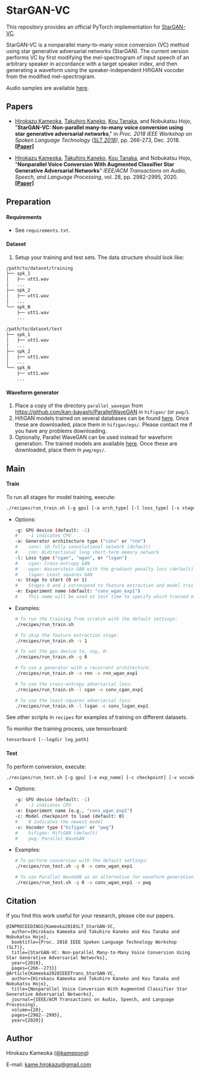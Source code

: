 # StarGAN-VC

This repository provides an official PyTorch implementation for [StarGAN-VC](http://www.kecl.ntt.co.jp/people/kameoka.hirokazu/Demos/stargan-vc2/index.html).

StarGAN-VC is a nonparallel many-to-many voice conversion (VC) method using star generative adversarial networks (StarGAN). The current version performs VC by first modifying the mel-spectrogram of input speech of an arbitrary speaker in accordance with a target speaker index, and then generating a waveform using the speaker-independent HifiGAN vocoder from the modified mel-spectrogram.

Audio samples are available [here](http://www.kecl.ntt.co.jp/people/kameoka.hirokazu/Demos/stargan-vc2/index.html).

## Papers

- [Hirokazu Kameoka](http://www.kecl.ntt.co.jp/people/kameoka.hirokazu/index-e.html), [Takuhiro Kaneko](http://www.kecl.ntt.co.jp/people/kaneko.takuhiro/index.html), [Kou Tanaka](http://www.kecl.ntt.co.jp/people/tanaka.ko/index.html), and Nobukatsu Hojo, "**StarGAN-VC: Non-parallel many-to-many voice conversion using star generative adversarial networks**," in *Proc. 2018 IEEE Workshop on Spoken Language Technology ([SLT 2018](http://www.slt2018.org/))*, pp. 266-273, Dec. 2018. [**[Paper]**](http://www.kecl.ntt.co.jp/people/kameoka.hirokazu/publications/Kameoka2018SLT12_published.pdf) 
  
- [Hirokazu Kameoka](http://www.kecl.ntt.co.jp/people/kameoka.hirokazu/index-e.html), [Takuhiro Kaneko](http://www.kecl.ntt.co.jp/people/kaneko.takuhiro/index.html), [Kou Tanaka](http://www.kecl.ntt.co.jp/people/tanaka.ko/index.html), and Nobukatsu Hojo, "**Nonparallel Voice Conversion With Augmented Classifier Star Generative Adversarial Networks**" *IEEE/ACM Transactions on Audio, Speech, and Language Processing*, vol. 28, pp. 2982-2995, 2020. [**[Paper]**](https://ieeexplore.ieee.org/document/9256995) 

## Preparation

#### Requirements

- See `requirements.txt`.

#### Dataset

1. Setup your training and test sets. The data structure should look like:


```bash
/path/to/dataset/training
├── spk_1
│   ├── utt1.wav
│   ...
├── spk_2
│   ├── utt1.wav
│   ...
└── spk_N
    ├── utt1.wav
    ...
    
/path/to/dataset/test
├── spk_1
│   ├── utt1.wav
│   ...
├── spk_2
│   ├── utt1.wav
│   ...
└── spk_N
    ├── utt1.wav
    ...
```

#### Waveform generator

1. Place a copy of the directory `parallel_wavegan` from https://github.com/kan-bayashi/ParallelWaveGAN in `hifigan/` (or `pwg/`).
2. HifiGAN models trained on several databases can be found [here](https://drive.google.com/drive/folders/1RvagKsKaCih0qhRP6XkSF07r3uNFhB5T?usp=sharing). Once these are downloaded, place them in `hifigan/egs/`. Please contact me if you have any problems downloading.
3. Optionally, Parallel WaveGAN can be used instead for waveform generation. The trained models are available [here](https://drive.google.com/drive/folders/1zRYZ9dx16dONn1SEuO4wXjjgJHaYSKwb?usp=sharing). Once these are downloaded, place them in `pwg/egs/`. 

## Main

#### Train

To run all stages for model training, execute:

```bash
./recipes/run_train.sh [-g gpu] [-a arch_type] [-l loss_type] [-s stage] [-e exp_name]
```

- Options:

  ```bash
  -g: GPU device (default: -1)
  #    -1 indicates CPU
  -a: Generator architecture type ("conv" or "rnn")
  #    conv: 1D fully convolutional network (default)
  #    rnn: Bidirectional long short-term memory network
  -l: Loss type ("cgan", "wgan", or "lsgan")
  #    cgan: Cross-entropy GAN
  #    wgan: Wasserstein GAN with the gradient penalty loss (default)
  #    lsgan: Least squares GAN
  -s: Stage to start (0 or 1)
  #    Stages 0 and 1 correspond to feature extraction and model training, respectively.
  -e: Experiment name (default: "conv_wgan_exp1")
  #    This name will be used at test time to specify which trained model to load.
  ```

- Examples:

  ```bash
  # To run the training from scratch with the default settings:
  ./recipes/run_train.sh
  
  # To skip the feature extraction stage:
  ./recipes/run_train.sh -s 1
  
  # To set the gpu device to, say, 0:
  ./recipes/run_train.sh -g 0
  
  # To use a generator with a recurrent architecture:
  ./recipes/run_train.sh -a rnn -e rnn_wgan_exp1
  
  # To use the cross-entropy adversarial loss:
  ./recipes/run_train.sh -l cgan -e conv_cgan_exp1
  
  # To use the least-squares adversarial loss:
  ./recipes/run_train.sh -l lsgan -e conv_lsgan_exp1
  ```

See other scripts in `recipes` for examples of training on different datasets. 

To monitor the training process, use tensorboard:

```bash
tensorboard [--logdir log_path]
```

#### Test

To perform conversion, execute:

```bash
./recipes/run_test.sh [-g gpu] [-e exp_name] [-c checkpoint] [-v vocoder]
```

- Options:

  ```bash
  -g: GPU device (default: -1)
  #    -1 indicates CPU
  -e: Experiment name (e.g., "conv_wgan_exp1")
  -c: Model checkpoint to load (default: 0)
  #    0 indicates the newest model
  -v: Vocoder type ("hifigan" or "pwg")
  #    hifigan: HifiGAN (default)
  #    pwg: Parallel WaveGAN
  ```

- Examples:

  ```bash
  # To perform conversion with the default settings:
  ./recipes/run_test.sh -g 0 -e conv_wgan_exp1
  
  # To use Parallel WaveGAN as an alternative for waveform generation:
  ./recipes/run_test.sh -g 0 -e conv_wgan_exp1 -v pwg
  ```

## Citation

If you find this work useful for your research, please cite our papers.

```
@INPROCEEDINGS{Kameoka2018SLT_StarGAN-VC,
  author={Hirokazu Kameoka and Takuhiro Kaneko and Kou Tanaka and Nobukatsu Hojo},
  booktitle={Proc. 2018 IEEE Spoken Language Technology Workshop (SLT)}, 
  title={StarGAN-VC: Non-parallel Many-to-Many Voice Conversion Using Star Generative Adversarial Networks}, 
  year={2018},
  pages={266--273}}
@Article{Kameoka2020IEEETrans_StarGAN-VC,
  author={Hirokazu Kameoka and Takuhiro Kaneko and Kou Tanaka and Nobukatsu Hojo},
  title={Nonparallel Voice Conversion With Augmented Classifier Star Generative Adversarial Networks},
  journal={IEEE/ACM Transactions on Audio, Speech, and Language Processing},
  volume={28},
  pages={2982--2995},
  year={2020}}
```

## Author

Hirokazu Kameoka ([@kamepong](https://github.com/kamepong))

E-mail: kame.hirokazu@gmail.com
